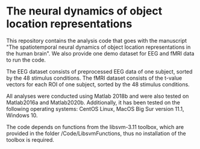 # The neural dynamics of object location representations



This repository contains the analysis code that goes with the manuscript "The spatiotemporal neural dynamics of object location representations in the human brain". We also provide one demo dataset for EEG and fMRI data to run the code.

The EEG dataset consists of preprocessed EEG data of one subject, sorted by the 48 stimulus conditions. The fMRI dataset consists of the t-value vectors for each ROI of one subject, sorted by the 48 stimulus conditions.

All analyses were conducted using Matlab 2018b and were also tested on Matlab2016a and Matlab2020b. Additionally, it has been tested on the following operating systems: CentOS Linux, MacOS Big Sur version 11.1, Windows 10.

The code depends on functions from the libsvm-3.11 toolbox, which are provided in the folder /Code/LibsvmFunctions, thus no installation of the toolbox is required.


